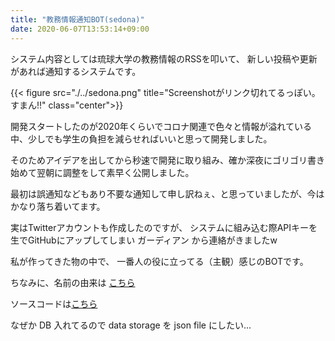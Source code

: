```yaml
---
title: "教務情報通知BOT(sedona)"
date: 2020-06-07T13:53:14+09:00
---
```

システム内容としては琉球大学の教務情報のRSSを叩いて、 新しい投稿や更新があれば通知するシステムです。


{{< figure src="./../sedona.png" title="Screenshotがリンク切れてるっぽい。すまん!!" class="center">}}

開発スタートしたのが2020年くらいでコロナ関連で色々と情報が溢れている中、少しでも学生の負担を減らせればいいと思って開発しました。

そのためアイデアを出してから秒速で開発に取り組み、確か深夜にゴリゴリ書き始めて翌朝に調整をして素早く公開しました。

最初は誤通知などもあり不要な通知して申し訳ねぇ、と思っていましたが、今はかなり落ち着いてます。

実はTwitterアカウントも作成したのですが、 システムに組み込む際APIキーを生でGitHubにアップしてしまい ガーディアン から連絡がきましたw

私が作ってきた物の中で、 一番人の役に立ってる（主観）感じのBOTです。

ちなみに、名前の由来は [こちら](https://ja.wikipedia.org/wiki/%E3%82%BB%E3%83%89%E3%83%8A_(%E5%90%B9%E5%A5%8F%E6%A5%BD%E6%9B%B2))

ソースコードは[こちら](https://github.com/Issei0804-ie/sedona)

なぜか DB 入れてるので data storage を json file にしたい...
